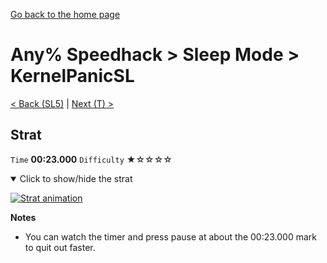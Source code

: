[Go back to the home page](https://github.com/Doublevil/scbspeedrun)

# Any% Speedhack > Sleep Mode > KernelPanicSL

[< Back (SL5)](https://github.com/Doublevil/scbspeedrun/blob/main/levels/any_sh/sl/SL5.md) | [Next (T) >](https://github.com/Doublevil/scbspeedrun/blob/main/levels/any_sh/T/T.md)

## Strat

`Time` **00:23.000** `Difficulty` ★☆☆☆☆
<details open>
  <summary>Click to show/hide the strat</summary>

  [![Strat animation](https://github.com/Doublevil/scbspeedrun/blob/main/media/levels/sl/KernelPanicSL_Strat.webp)](https://github.com/Doublevil/scbspeedrun/blob/main/media/levels/sl/KernelPanicSL_Strat.mp4?raw=true)

  **Notes**
  - You can watch the timer and press pause at about the 00:23.000 mark to quit out faster.
</details>
